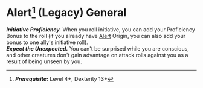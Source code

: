 # Alert[^1] (Legacy) <span class="md-tag">General</span>
***Initiative Proficiency.*** When you roll initiative, you can add your Proficiency Bonus to the roll (if you already have [Alert](../alert.md) <span class="md-tag">Origin</span>, you can also add your bonus to one ally's initiative roll).<br>
***Expect the Unexpected.*** You can't be surprised while you are conscious, and other creatures don't gain advantage on attack rolls against you as a result of being unseen by you.

[^1]: ***Prerequisite:*** Level 4+, Dexterity 13+